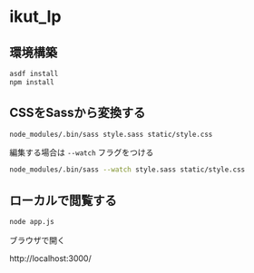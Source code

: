 # ikut_lp

## 環境構築

```sh
asdf install
npm install
```

## CSSをSassから変換する

```sh
node_modules/.bin/sass style.sass static/style.css
```

編集する場合は `--watch` フラグをつける

```sh
node_modules/.bin/sass --watch style.sass static/style.css
```

## ローカルで閲覧する

```sh
node app.js
```

ブラウザで開く

http://localhost:3000/

